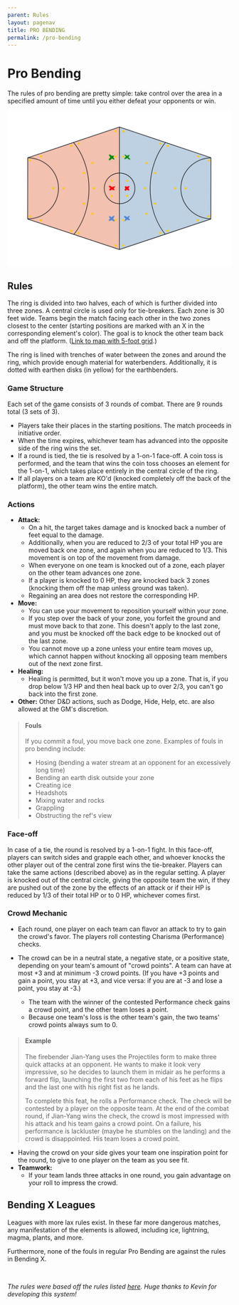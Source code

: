 ```yaml
---
parent: Rules
layout: pagenav
title: PRO BENDING
permalink: /pro-bending
---
```


# Pro Bending

The rules of pro bending are pretty simple: take control over the area in a specified amount of time until you either defeat your opponents or win. 

![Bending ring](assets/Bending_Arena.jpg)

## Rules

The ring is divided into two halves, each of which is further divided into three zones. A central circle is used only for tie-breakers. Each zone is 30 feet wide. Teams begin the match facing each other in the two zones closest to the center (starting positions are marked with an X in the corresponding element's color). The goal is to knock the other team back and off the platform. ([Link to map with 5-foot grid](assets/Bending_Arena_grid.jpg).)

The ring is lined with trenches of water between the zones and around the ring, which provide enough material for waterbenders. Additionally, it is dotted with earthen disks (in yellow) for the earthbenders.

### Game Structure

Each set of the game consists of 3 rounds of combat. There are 9 rounds total (3 sets of 3).
- Players take their places in the starting positions. The match proceeds in initiative order.
- When the time expires, whichever team has advanced into the opposite side of the ring wins the set.
- If a round is tied, the tie is resolved by a 1-on-1 face-off. A coin toss is performed, and the team that wins the coin toss chooses an element for the 1-on-1, which takes place entirely in the central circle of the ring. 
- If all players on a team are KO'd (knocked completely off the back of the platform), the other team wins the entire match.

### Actions
- **Attack:**
    - On a hit, the target takes damage and is knocked back a number of feet equal to the damage.
    - Additionally, when you are reduced to 2/3 of your total HP you are moved back one zone, and again when you are reduced to 1/3. This movement is on top of the movement from damage.
    - When everyone on one team is knocked out of a zone, each player on the other team advances one zone.
    - If a player is knocked to 0 HP, they are knocked back 3 zones (knocking them off the map unless ground was taken).
    - Regaining an area does not restore the corresponding HP.
- **Move:**
    - You can use your movement to reposition yourself within your zone.
    - If you step over the back of your zone, you forfeit the ground and must move back to that zone. This doesn't apply to the last zone, and you must be knocked off the back edge to be knocked out of the last zone.
    - You cannot move up a zone unless your entire team moves up, which cannot happen without knocking all opposing team members out of the next zone first. 
- **Healing:**
    - Healing is permitted, but it won't move you up a zone. That is, if you drop below 1/3 HP and then heal back up to over 2/3, you can't go back into the first zone.
- **Other:** Other D&D actions, such as Dodge, Hide, Help, etc. are also allowed at the GM's discretion.

> #### Fouls
> If you commit a foul, you move back one zone. Examples of fouls in pro bending include:
> - Hosing (bending a water stream at an opponent for an excessively long time)
> - Bending an earth disk outside your zone
> - Creating ice
> - Headshots
> - Mixing water and rocks
> - Grappling
> - Obstructing the ref's view

### Face-off
In case of a tie, the round is resolved by a 1-on-1 fight. In this face-off, players can switch sides and grapple each other, and whoever knocks the other player out of the central zone first wins the tie-breaker. Players can take the same actions (described above) as in the regular setting. A player is knocked out of the central circle, giving the opposite team the win, if they are pushed out of the zone by the effects of an attack or if their HP is reduced by 1/3 of their total HP or to 0 HP, whichever comes first.

### Crowd Mechanic
- Each round, one player on each team can flavor an attack to try to gain the crowd's favor. The players roll contesting Charisma (Performance) checks.

- The crowd can be in a neutral state, a negative state, or a positive state, depending on your team's amount of "crowd points". A team can have at most +3 and at minimum -3 crowd points. (If you have +3 points and gain a point, you stay at +3, and vice versa: if you are at -3 and lose a point, you stay at -3.)
    - The team with the winner of the contested Performance check gains a crowd point, and the other team loses a point.
    - Because one team's loss is the other team's gain, the two teams' crowd points always sum to 0.

<blockquote class="example">
<h4>Example</h4>
<p>The firebender Jian-Yang uses the <span class="ital">Projectiles</span> form to make three quick attacks at an opponent. He wants to make it look very impressive, so he decides to launch them in midair as he performs a forward flip, launching the first two from each of his feet as he flips and the last one with his right fist as he lands.</p>

<p>To complete this feat, he rolls a Performance check. The check will be contested by a player on the opposite team. At the end of the combat round, if Jian-Yang wins the check, the crowd is most impressed with his attack and his team gains a crowd point. On a failure, his performance is lackluster (maybe he stumbles on the landing) and the crowd is disappointed. His team loses a crowd point.</p>
</blockquote>

- Having the crowd on your side gives your team one inspiration point for the round, to give to one player on the team as you see fit.
- **Teamwork:**
    - If your team lands three attacks in one round, you gain advantage on your roll to impress the crowd.

## Bending X Leagues
Leagues with more lax rules exist. In these far more dangerous matches, any manifestation of the elements is allowed, including ice, lightning, magma, plants, and more.

Furthermore, none of the fouls in regular Pro Bending are against the rules in Bending X.

<br/>

*The rules were based off the rules listed [here](https://avatar.fandom.com/wiki/Pro-bending). Huge thanks to Kevin for developing this system!*